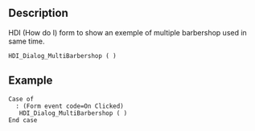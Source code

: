 ﻿<!-- HDI_Dialog_MultiBarbershop ( )  -->


## Description

HDI (How do I) form to show an exemple of multiple barbershop used in same time.

```4d
HDI_Dialog_MultiBarbershop ( )
```
## Example

```4d
Case of
  : (Form event code=On Clicked)
   HDI_Dialog_MultiBarbershop ( )
End case
```
